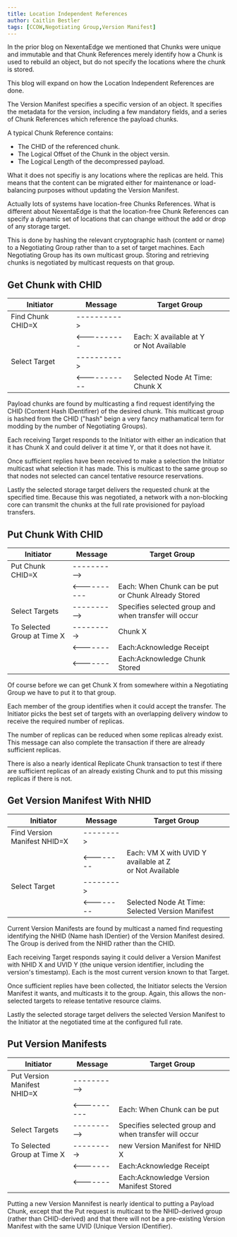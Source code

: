 ```yaml
---
title: Location Independent References
author: Caitlin Bestler
tags: [CCOW,Negotiating Group,Version Manifest]
---
```

In the prior blog on NexentaEdge we mentioned that
Chunks were unique and immutable and that Chunk References
merely identify how a Chunk is used to rebuild an object,
but do not specify the locations where the chunk is stored.

This blog will expand on how the Location Independent
References are done.

The Version Manifest specifies a specific version of an object. It specifies the metadata for the version, including a few mandatory fields, and a series of Chunk References which reference the payload chunks.

A typical Chunk Reference contains:
* The CHID of the referenced chunk.
* The Logical Offset of the Chunk in the object versin.
* The Logical Length of the decompressed payload.

What it does not specifiy is any locations where the replicas are held. This means that the content can be migrated either for maintenance or load-balancing purposes without updating the Version Manifest.

Actually lots of systems have location-free Chunks
References. What is different about NexentaEdge is
that the location-free Chunk References can specify
a dynamic set of locations that can change without
the add or drop of any storage target.

This is done by hashing the relevant cryptographic
hash (content or name) to a Negotiating Group rather
than to a set of target machines. Each Negotiating
Group has its own multicast group. Storing and
retrieving chunks is negotiated by multicast
requests on that group.

## Get Chunk with CHID
|Initiator|Message|Target Group|
|---|---|---|
|Find Chunk CHID=X|---------->||
||<----------|Each: X available at Y <br> or Not Available|
|Select Target|---------->||
||<-----------|Selected Node At Time: Chunk X|

Payload chunks are found by multicasting a find
request identifying the CHID (Content Hash IDentifirer)
of the desired chunk. This multicast group is hashed
from the CHID ("hash" beign a very fancy mathamatical
term for modding by the number of Negotiating Groups).

Each receiving Target responds to the Initiator with
either an indication that it has Chunk X and could
deliver it at time Y, or that it does not have it.

Once sufficient replies have been received to make
a selection the Initiator multicast what selection
it has made. This is multicast to the same group so
that nodes not selected can cancel tentative resource
reservations.

Lastly the selected storage target delivers the requested
chunk at the specified time. Because this was negotiated,
a network with a non-blocking core can transmit the chunks
at the full rate provisioned for payload transfers.

## Put Chunk With CHID
|Initiator|Message|Target Group|
|---|---|---|
|Put Chunk CHID=X|---------->||
||<----------|Each: When Chunk can be put <br> or Chunk Already Stored|
|Select Targets|---------->|Specifies selected group and when transfer will occur|
|To Selected Group at Time X|--------->|Chunk X|
| |<-------|Each:Acknowledge Receipt|
| |<-------|Each:Acknowledge Chunk Stored|

Of course before we can get Chunk X from somewhere
within a Negotiating Group we have to put it to that
group.

Each member of the group identifies when it could
accept the transfer. The Initiator picks the best
set of targets with an overlapping delivery window
to receive the required number of replicas.

The number of replicas can be reduced when some
replicas already exist. This message can also
complete the transaction if there are already
sufficient replicas.

There is also a nearly identical Replicate Chunk
transaction to test if there are sufficient replicas
of an already existing Chunk and to put this missing
replicas if there is not.

## Get Version Manifest With NHID
|Initiator|Message|Target Group|
|---|---|---|
|Find Version Manifest NHID=X|-------->||
||<--------|Each: VM X with UVID Y  available at Z <br> or Not Available|
|Select Target|-------->||
||<--------|Selected Node At Time: Selected Version Manifest|

Current Version Manifests are found by multicast a
named find requesting identifying the NHID (Name hash
IDentier) of the Version Manifest desired. The Group
is derived from the NHID rather than the CHID.

Each receiving Target responds saying it could deliver
a Version Manifest with NHID X and UVID Y (the unique
version identifier, including the version's timestamp).
Each is the most current version known to that Target.

Once sufficient replies have been collected, the
Initiator selects the Version Manifest it wants,
and multicasts it to the group. Again, this allows
the non-selected targets to release tentative resource
claims.

Lastly the selected storage target delivers the selected
Version Manifest to the Initiator at the negotiated
time at the configured full rate.

## Put Version Manifests
|Initiator|Message|Target Group|
|---|---|---|
|Put Version Manifest NHID=X|---------->||
||<----------|Each: When Chunk can be put |
|Select Targets|---------->|Specifies selected group and when transfer will occur|
|To Selected Group at Time X|--------->|new Version Manifest for NHID X|
| |<-------|Each:Acknowledge Receipt|
| |<-------|Each:Acknowledge Version Manifest Stored|

Putting a new Version Mannifest is nearly identical
to putting a Payload Chunk, except that the Put
request is multicast to the NHID-derived group
(rather than CHID-derived) and that there will
not be a pre-existing Version Manifest with the
same UVID (Unique Version IDentifier).
